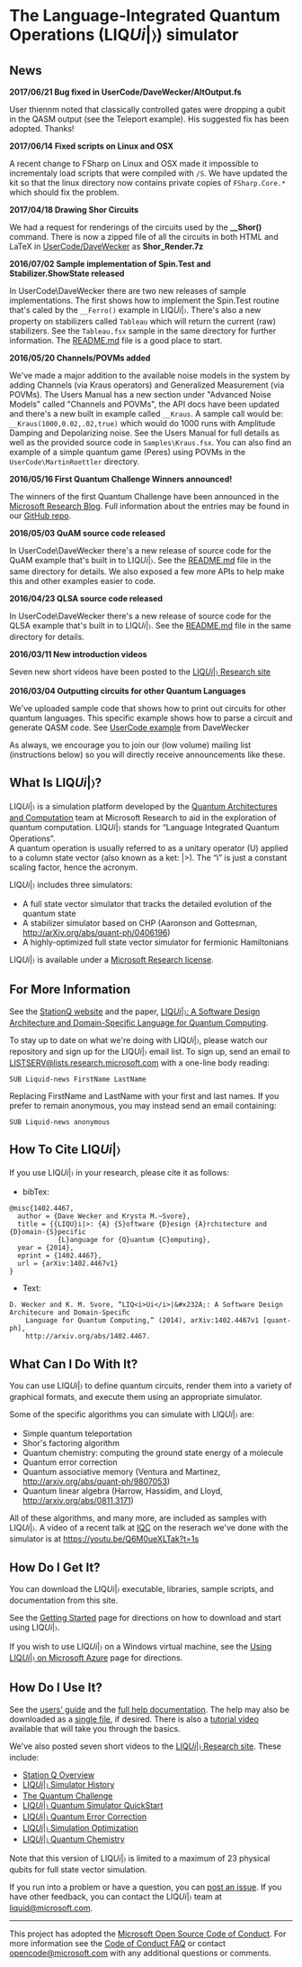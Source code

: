 # The Language-Integrated Quantum Operations (LIQ<i>Ui</i>|&#x232A;) simulator

## News

__2017/06/21 Bug fixed in UserCode/DaveWecker/AltOutput.fs__

User thiennm noted that classically controlled gates were dropping a qubit in the QASM output (see the Teleport example). His suggested fix has been adopted. Thanks!

__2017/06/14 Fixed scripts on Linux and OSX__

A recent change to FSharp on Linux and OSX made it impossible to incrementaly load scripts that were compiled with `/S`. We have updated the kit so that the linux directory now contains private copies of `FSharp.Core.*` which should fix the problem. 

__2017/04/18 Drawing Shor Circuits__

We had a request for renderings of the circuits used by the **__Shor()** command. There is now a zipped file of all the circuits in both HTML and LaTeX in [UserCode/DaveWecker](UserCode/DaveWecker) as **Shor_Render.7z**

__2016/07/02 Sample implementation of Spin.Test and Stabilizer.ShowState released__

In UserCode\DaveWecker there are two new releases of sample implementations. The first shows how to implement the Spin.Test routine that's caled by the `__Ferro()` example in LIQ<i>Ui</i>\|&#x232A;. There's also a new property on stabilizers called `Tableau` which will return the current (raw) stabilizers. See the `Tableau.fsx` sample in the same directory for further information. The [README.md](UserCode/DaveWecker/README.md) file is a good place to start.

__2016/05/20 Channels/POVMs added__

We've made a major addition to the available noise models in the system by adding Channels (via Kraus operators) and Generalized Measurement (via POVMs). The Users Manual has a new
section under "Advanced Noise Models" called "Channels and POVMs", the API docs have been updated and there's a new built in example called `__Kraus`. A sample call would be: 
`__Kraus(1000,0.02,.02,true)` which would do 1000 runs with Amplitude Damping and Depolarizing noise. See the Users Manual for full details as well as the provided source code in `Samples\Kraus.fsx`.
You can also find an example of a simple quantum game (Peres) using POVMs in the `UserCode\MartinRoettler` directory.

__2016/05/16 First Quantum Challenge Winners announced!__

The winners of the first Quantum Challenge have been announced in the [Microsoft Research Blog](https://blogs.msdn.microsoft.com/msr_er/2016/05/16/microsoft-quantum-challenge-results-are-in/).
Full information about the entries may be found in our [GitHub repo](https://github.com/StationQ/Liquid/tree/master/QuantumChallenge/QC_1).

__2016/05/03 QuAM source code released__

In UserCode\DaveWecker there's a new release of source code for the QuAM example that's built in to LIQ<i>Ui</i>\|&#x232A;. See the [README.md](UserCode/DaveWecker/README.md) file in the same directory for details. We also exposed a few more APIs to help make this and other examples easier to code.

__2016/04/23 QLSA source code released__

In UserCode\DaveWecker there's a new release of source code for the QLSA example that's built in to LIQ<i>Ui</i>\|&#x232A;. See the [README.md](UserCode/DaveWecker/README.md) file in the same directory for details.

__2016/03/11 New introduction videos__

Seven new short videos have been posted to the [LIQ<i>Ui</i>\|&#x232A; Research site](http://research.microsoft.com/en-us/projects/liquid/)

__2016/03/04 Outputting circuits for other Quantum Languages__

We've uploaded sample code that shows how to print out circuits for other quantum languages. This specific example shows how to parse a circuit and generate QASM code. See [UserCode example](https://github.com/StationQ/Liquid/tree/master/UserCode/DaveWecker) from DaveWecker


As always, we encourage you to join our (low volume) mailing list (instructions below) so you will directly receive announcements like these.

## What Is LIQ<i>Ui</i>|&#x232A;?

LIQ<i>Ui</i>|&#x232A; is a simulation platform developed by the [Quantum Architectures and Computation](http://research.microsoft.com/en-us/groups/quarc/) team at Microsoft Research to aid in the exploration of quantum computation. 
LIQ<i>Ui</i>|&#x232A; stands for “Language Integrated Quantum Operations”.  
A quantum operation is usually referred to as a unitary operator (U) applied to a column state vector (also known as a ket: |>).
The “i” is just a constant scaling factor, hence the acronym.

LIQ<i>Ui</i>|&#x232A; includes three simulators: 
* A full state vector simulator that tracks the detailed evolution of the quantum state
* A stabilizer simulator based on CHP (Aaronson and Gottesman, http://arXiv.org/abs/quant-ph/0406196)
* A highly-optimized full state vector simulator for fermionic Hamiltonians

LIQ<i>Ui</i>|&#x232A; is available under a [Microsoft Research license](LICENSE.md). 

## For More Information

See the [StationQ website](http://www.StationQ.com)
and the paper, [LIQ<i>Ui</i>|&#x232A;: A Software Design Architecture and Domain-Specific Language for Quantum Computing](http://research.microsoft.com/pubs/209634/1402.4467.pdf).

To stay up to date on what we're doing with LIQ<i>Ui</i>|&#x232A;, please watch our repository and sign up for the LIQ<i>Ui</i>|&#x232A; email list.
To sign up, send an email to LISTSERV@lists.research.microsoft.com with a one-line body reading:
```
SUB Liquid-news FirstName LastName
```
Replacing FirstName and LastName with your first and last names.
If you prefer to remain anonymous, you may instead send an email containing:
```
SUB Liquid-news anonymous
```

## How To Cite LIQ<i>Ui</i>|&#x232A;

If you use LIQ<i>Ui</i>|&#x232A; in your research, please cite it as follows:
* bibTex:
```
@misc{1402.4467,
  author = {Dave Wecker and Krysta M.~Svore},
  title = {{LIQU}i|>: {A} {S}oftware {D}esign {A}rchitecture and {D}omain-{S}pecific 
            {L}anguage for {Q}uantum {C}omputing},
  year = {2014},
  eprint = {1402.4467},
  url = {arXiv:1402.4467v1}
}
```
* Text: 
```
D. Wecker and K. M. Svore, “LIQ<i>Ui</i>|&#x232A;: A Software Design Architecure and Domain-Speciﬁc 
    Language for Quantum Computing,” (2014), arXiv:1402.4467v1 [quant-ph], 
    http://arxiv.org/abs/1402.4467.
```

## What Can I Do With It?

You can use LIQ<i>Ui</i>|&#x232A; to define quantum circuits, render them into a variety of graphical formats, and execute them
using an appropriate simulator.

Some of the specific algorithms you can simulate with LIQ<i>Ui</i>|&#x232A; are:
* Simple quantum teleportation
* Shor's factoring algorithm
* Quantum chemistry: computing the ground state energy of a molecule
* Quantum error correction
* Quantum associative memory (Ventura and Martinez, http://arxiv.org/abs/quant-ph/9807053)
* Quantum linear algebra (Harrow, Hassidim, and Lloyd, http://arxiv.org/abs/0811.3171)

All of these algorithms, and many more, are included as samples with LIQ<i>Ui</i>|&#x232A;. 
A video of a recent talk  at [IQC](https://uwaterloo.ca/institute-for-quantum-computing/) on the reserach we've done with the simulator is at https://youtu.be/Q6M0ueXLTak?t=1s

## How Do I Get It?

You can download the LIQ<i>Ui</i>|&#x232A; executable, libraries, sample scripts, and documentation from this site.

See the [Getting Started](GettingStarted.md) page for directions on how to download and start using LIQ<i>Ui</i>|&#x232A;.

If you wish to use LIQ<i>Ui</i>|&#x232A; on a Windows virtual machine,
see the [Using LIQ<i>Ui</i>|&#x232A; on Microsoft Azure](AzureGuide.md) page for directions.

## How Do I Use It?

See the [users' guide](http://stationq.github.io/Liquid/docs/LIQUiD.pdf) and the [full help documentation](http://stationq.github.io/Liquid/docs/index.html).
The help may also be downloaded as a [single file](http://stationq.github.io/Liquid/docs/Liquid.chm), if desired. There is also a [tutorial video](http://research.microsoft.com/apps/video/default.aspx?id=258279) available that will take you through the basics.

We've also posted seven short videos to the [LIQ<i>Ui</i>|&#x232A; Research site](http://research.microsoft.com/en-us/projects/liquid/). These include:
* [Station Q Overview](http://research.microsoft.com/apps/video/default.aspx?id=263557)
* [LIQ<i>Ui</i>|&#x232A; Simulator History](http://research.microsoft.com/apps/video/default.aspx?id=263605)
* [The Quantum Challenge](http://research.microsoft.com/apps/video/default.aspx?id=263584)
* [LIQ<i>Ui</i>|&#x232A; Quantum Simulator QuickStart](http://research.microsoft.com/apps/video/default.aspx?id=263046)
* [LIQ<i>Ui</i>|&#x232A; Quantum Error Correction](http://research.microsoft.com/apps/video/default.aspx?id=263597)
* [LIQ<i>Ui</i>|&#x232A; Simulation Optimization](http://research.microsoft.com/apps/video/default.aspx?id=263612)
* [LIQ<i>Ui</i>|&#x232A; Quantum Chemistry](http://research.microsoft.com/apps/video/default.aspx?id=263611)

Note that this version of LIQ<i>Ui</i>|&#x232A; is limited to a maximum of 23 physical qubits for full state vector simulation.

If you run into a problem or have a question, you can [post an issue](https://github.com/StationQ/Liquid/issues).
If you have other feedback, you can contact the LIQ<i>Ui</i>|&#x232A; team at liquid@microsoft.com.

---

This project has adopted the [Microsoft Open Source Code of Conduct](https://opensource.microsoft.com/codeofconduct/). For more information see the [Code of Conduct FAQ](https://opensource.microsoft.com/codeofconduct/faq/) or contact [opencode@microsoft.com](mailto:opencode@microsoft.com) with any additional questions or comments.
